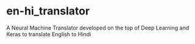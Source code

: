 # en-hi_translator
A Neural Machine Translator developed on the top of Deep Learning and Keras to translate English to Hindi
